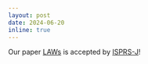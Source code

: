 ```yaml
---
layout: post
date: 2024-06-20
inline: true
---
```


Our paper [LAWs](https://github.com/WHU-USI3DV/LAWS) is accepted by [ISPRS-J](https://www.sciencedirect.com/science/article/abs/pii/S0924271624002557)!
